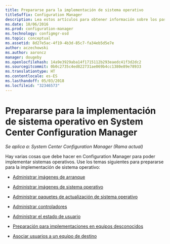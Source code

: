 ```yaml
---
title: Prepararse para la implementación de sistema operativo
titleSuffix: Configuration Manager
description: Lea estos artículos para obtener información sobre los pasos que debe seguir en Configuration Manager para preparar la implementación del sistema operativo.
ms.date: 10/06/2016
ms.prod: configuration-manager
ms.technology: configmgr-osd
ms.topic: conceptual
ms.assetid: 8d27e5ac-4f19-4b3d-85c7-fa34eb5d5e7e
author: aczechowski
ms.author: aaroncz
manager: dougeby
ms.openlocfilehash: 14a9e3929aba14f1715112b293eaedc41f3d2dc2
ms.sourcegitcommit: 0b0c2735c4ed822731ae069b4cc1380e89e78933
ms.translationtype: HT
ms.contentlocale: es-ES
ms.lasthandoff: 05/03/2018
ms.locfileid: "32346573"
---
```

# <a name="prepare-for-operating-system-deployment-in-system-center-configuration-manager"></a>Prepararse para la implementación de sistema operativo en System Center Configuration Manager

*Se aplica a: System Center Configuration Manager (Rama actual)*

Hay varias cosas que debe hacer en Configuration Manager para poder implementar sistemas operativos. Use los temas siguientes para prepararse para la implementación de sistema operativo:  

-   [Administrar imágenes de arranque](manage-boot-images.md)  

-   [Administrar imágenes de sistema operativo](manage-operating-system-images.md)  

-   [Administrar paquetes de actualización de sistema operativo](manage-operating-system-upgrade-packages.md)  

-   [Administrar controladores](manage-drivers.md)  

-   [Administrar el estado de usuario](manage-user-state.md)  

-   [Preparación para implementaciones en equipos desconocidos](prepare-for-unknown-computer-deployments.md)  

-   [Asociar usuarios a un equipo de destino](associate-users-with-a-destination-computer.md)  
